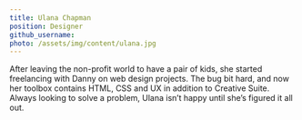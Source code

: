 ```yaml
---
title: Ulana Chapman
position: Designer
github_username:
photo: /assets/img/content/ulana.jpg
---
```


After leaving the non-profit world to have a pair of kids, she started freelancing with Danny on web design projects. The bug bit hard, and now her toolbox contains HTML, CSS and UX in addition to Creative Suite. Always looking to solve a problem, Ulana isn’t happy until she’s figured it all out.
